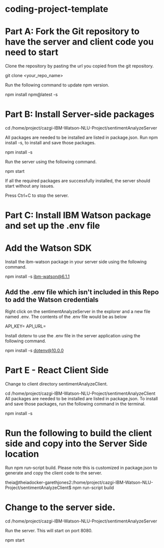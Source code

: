 # coding-project-template

# Part A: Fork the Git repository to have the server and client code you need to start

Clone the repository by pasting the url you copied from the git repository.

git clone <your_repo_name>

Run the following command to update npm version.

npm install npm@latest -s

# Part B: Install Server-side packages

cd /home/project/cazgi-IBM-Watson-NLU-Project/sentimentAnalyzeServer

All packages are needed to be installed are listed in package.json. Run npm install -s, to install and save those packages.

npm install  -s

Run the server using the following command.

npm start

If all the required packages are successfully installed, the server should start without any issues.

Press Ctrl+C to stop the server.

# Part C: Install IBM Watson package and set up the .env file
# Add the Watson SDK

Install the ibm-watson package in your server side using the following command.

npm install  -s ibm-watson@6.1.1

## Add the .env file which isn't included in this Repo to add the Watson credentials

Right click on the sentimentAnalyzeServer in the explorer and a new file named .env.
The contents of the .env file would be as below

API_KEY=<your api key>
API_URL=<your url>

Install dotenv to use the .env file in the server application using the following command.

npm install  -s dotenv@10.0.0

# Part E - React Client Side

Change to client directory sentimentAnalyzeClient.

cd /home/project/cazgi-IBM-Watson-NLU-Project/sentimentAnalyzeClient
All packages are needed to be installed are listed in package.json. To install and save those packages, run the following command in the terminal.

npm install -s

# Run the following to build the client side and copy into the Server Side location
Run npm run-script build. Please note this is customized in package.json to generate and copy the client code to the server.

theia@theiadocker-garethjones2:/home/project/cazgi-IBM-Watson-NLU-Project/sentimentAnalyzeClient$ npm run-script build

# Change to the server side.

cd /home/project/cazgi-IBM-Watson-NLU-Project/sentimentAnalyzeServer

Run the server. This will start on port 8080.

npm start
